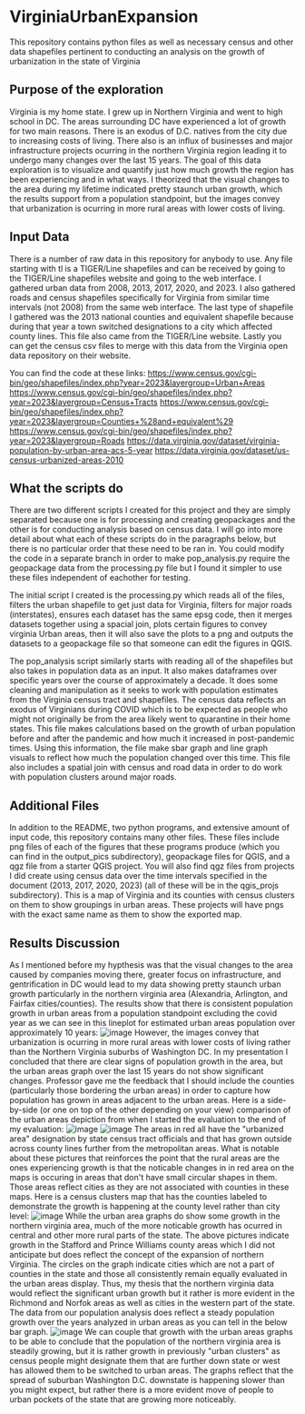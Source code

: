 # VirginiaUrbanExpansion
This repository contains python files as well as necessary census and other data shapefiles pertinent to conducting an analysis on the growth of urbanization in the state of Virginia

## Purpose of the exploration
Virginia is my home state. I grew up in Northern Virginia and went to high school in DC. The areas surrounding DC have experienced a lot of growth for two main reasons. There is an exodus of D.C. natives from the city due to increasing costs of living. There also is an influx of businesses and major infrastructure projects ocurring in the northern Virginia region leading it to undergo many changes over the last 15 years. The goal of this data exploration is to visualize and quantify just how much growth the region has been experiencing and in what ways. I theorized that the visual changes to the area during my lifetime indicated pretty staunch urban growth, which the results support from a population standpoint, but the images convey that urbanization is ocurring in more rural areas with lower costs of living. 

## Input Data
There is a number of raw data in this repository for anybody to use. Any file starting with tl is a TIGER/Line shapefiles and can be received by going to the TIGER/Line shapefiles website and going to the web interface. I gathered urban data from 2008, 2013, 2017, 2020, and 2023. I also gathered roads and census shapefiles specifically for Virginia from similar time intervals (not 2008) from the same web interface. The last type of shapefile I gathered was the 2013 national counties and equivalent shapefile because during that year a town switched designations to a city which affected county lines. This file also came from the TIGER/Line website. Lastly you can get the census csv files to merge with this data from the Virginia open data repository on their website. 

You can find the code at these links:
https://www.census.gov/cgi-bin/geo/shapefiles/index.php?year=2023&layergroup=Urban+Areas
https://www.census.gov/cgi-bin/geo/shapefiles/index.php?year=2023&layergroup=Census+Tracts
https://www.census.gov/cgi-bin/geo/shapefiles/index.php?year=2023&layergroup=Counties+%28and+equivalent%29
https://www.census.gov/cgi-bin/geo/shapefiles/index.php?year=2023&layergroup=Roads
https://data.virginia.gov/dataset/virginia-population-by-urban-area-acs-5-year
https://data.virginia.gov/dataset/us-census-urbanized-areas-2010


## What the scripts do
There are two different scripts I created for this project and they are simply separated because one is for processing and creating geopackages and the other is for conducting analysis based on census data. I will go into more detail about what each of these scripts do in the paragraphs below, but there is no particular order that these need to be ran in. You could modify the code in a separate branch in order to make pop_analysis.py require the geopackage data from the processing.py file but I found it simpler to use these files independent of eachother for testing. 

The initial script I created is the processing.py which reads all of the files, filters the urban shapefile to get just data for Virginia, filters for major roads (interstates), ensures each dataset has the same epsg code, then it merges datasets together using a spacial join, plots certain figures to convey virginia Urban areas, then it will also save the plots to a png and outputs the datasets to a geopackage file so that someone can edit the figures in QGIS. 

The pop_analysis script similarly starts with reading all of the shapefiles but also takes in population data as an input. It also makes dataframes over specific years over the course of approximately a decade. It does some cleaning and manipulation as it seeks to work with population estimates from the Virginia census tract and shapefiles. The census data reflects an exodus of Virginians during COVID which is to be expected as people who might not originally be from the area likely went to quarantine in their home states. This file makes calculations based on the growth of urban population before and after the pandemic and how much it increased in post-pandemic times. Using this information, the file make sbar graph and line graph visuals to reflect how much the population changed over this time. This file also includes a spatial join with census and road data in order to do work with population clusters around major roads.

## Additional Files
In addition to the README, two python programs, and extensive amount of input code, this repository contains many other files. These files include png files of each of the figures that these programs produce (which you can find in the output_pics subdirectory), geopackage files for QGIS, and a qgz file from a starter QGIS project. You will also find qgz files from projects I did create using census data over the time intervals specified in the document (2013, 2017, 2020, 2023) (all of these will be in the qgis_projs subdirectory). This is a map of Virginia and its counties with census clusters on them to show groupings in urban areas. These projects will have pngs with the exact same name as them to show the exported map. 

## Results Discussion
As I mentioned before my hypthesis was that the visual changes to the area caused by companies moving there, greater focus on infrastructure, and gentrification in DC would lead to my data showing pretty staunch urban growth particularly in the northern virginia area (Alexandria, Arlington, and Fairfax cities/counties). The results show that there is consistent population growth in urban areas from a population standpoint excluding the covid year as we can see in this lineplot for estimated urban areas population over approximately 10 years:
![image](output_pics/va_urban_pop_line.png)
However, the images convey that urbanization is ocurring in more rural areas with lower costs of living rather than the Northern Virginia suburbs of Washington DC. In my presentation I concluded that there are clear signs of population growth in the area, but the urban areas graph over the last 15 years do not show significant changes. Professor gave me the feedback that I should include the counties (particularly those bordering the urban areas) in order to capture how population has grown in areas adjacent to the urban areas. Here is a side-by-side (or one on top of the other depending on your view) comparison of the urban areas depiction from when I started the evaluation to the end of my evaluation: 
![image](output_pics/Virginia_UA_2008.png)
![image](output_pics/Virginia_UA_2023.png)
 The areas in red all have the "urbanized area" designation by state census tract officials and that has grown outside across county lines further from the metropolitan areas. What is notable about these pictures that reinforces the point that the rural areas are the ones experiencing growth is that the noticable changes in in red area on the maps is occuring in areas that don't have small circular shapes in them. Those areas reflect cities as they are not associated with counties in these maps. Here is a census clusters map that has the counties labeled to demonstrate the growth is happening at the county level rather than city level:
![image](output_pics/2023_census_clusters.png)
While the urban area graphs do show some growth in the northern virginia area, much of the more noticable growth has ocurred in central and other more rural parts of the state. The above pictures indicate growth in the Stafford and Prince Williams county areas which I did not anticipate but does reflect the concept of the expansion of northern Virginia. The circles on the graph indicate cities which are not a part of counties in the state and those all consistently remain equally evaluated in the urban areas display. Thus, my thesis that the northern virginia data would reflect the significant urban growth but it rather is more evident in the Richmond and Norfok areas as well as cities in the western part of the state. The data from our population analysis does reflect a steady population growth over the years analyzed in urban areas as you can tell in the below bar graph. 
![image](output_pics/va_urban_pop_bar.png)
We can couple that growth with the urban areas graphs to be able to conclude that the population of the northern virginia area is steadily growing, but it is rather growth in previously "urban clusters" as census people might designate them that are further down state or west has allowed them to be switched to urban areas. The graphs reflect that the spread of suburban Washington D.C. downstate is happening slower than you might expect, but rather there is a more evident move of people to urban pockets of the state that are growing more noticeably. 